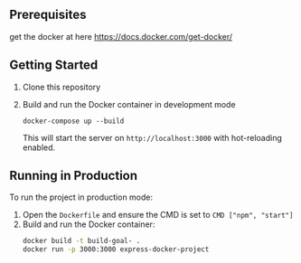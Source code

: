 ## Prerequisites

get the docker at here https://docs.docker.com/get-docker/

## Getting Started

1. Clone this repository

2. Build and run the Docker container in development mode

   ```
   docker-compose up --build
   ```


   This will start the server on `http://localhost:3000` with hot-reloading enabled.

## Running in Production

To run the project in production mode:

1. Open the `Dockerfile` and ensure the CMD is set to `CMD ["npm", "start"]`
2. Build and run the Docker container:
   ```bash
   docker build -t build-goal- .
   docker run -p 3000:3000 express-docker-project
   ```